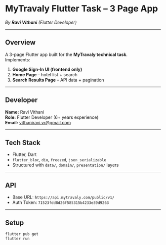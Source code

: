 # MyTravaly Flutter Task – 3 Page App  
_By **Ravi Vithani** (Flutter Developer)_

---

## Overview
A 3-page Flutter app built for the **MyTravaly technical task**.  
Implements:
1. **Google Sign-In UI (frontend only)**
2. **Home Page** – hotel list + search
3. **Search Results Page** – API data + pagination

---

## Developer
**Name:** Ravi Vithani  
**Role:** Flutter Developer (6+ years experience)  
**Email:** vithaniravi.vr@gmail.com   

---

## Tech Stack
- Flutter, Dart  
- `flutter_bloc`, `dio`, `freezed`, `json_serializable`  
- Structured with `data/`, `domain/`, `presentation/` layers  

---

## API
- Base URL: `https://api.mytravaly.com/public/v1/`  
- Auth Token: `71523fdd8d26f585315b4233e39d9263`  

---

## Setup
```bash
flutter pub get
flutter run
